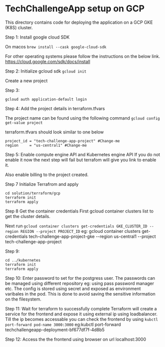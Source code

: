 # TechChallengeApp setup on GCP

This directory contains code for deploying the application on a GCP GKE (K8S) cluster.

Step 1: Install google cloud SDK

On macos
```brew install --cask google-cloud-sdk```

For other operating systems please follow the instructions on the below link.
https://cloud.google.com/sdk/docs/install

Step 2: Initialize gcloud sdk
```gcloud init```

Create a new project

Step 3: 

```gcloud auth application-default login```

Step 4: Add the project details in terraform.tfvars

The project name can be found using the following command 
```gcloud config get-value project```

terraform.tfvars should look similar to one below

```
project_id = "tech-challenge-app-project" #Change-me
region     = "us-central1" #Change-me
```

Step 5: Enable compute engine API and Kubernetes engine API
If you do not enable it now the next step will fail but terrafom will give you link to enable it.

Also enable billing to the project created.

Step 7 Initialize Terrafrom and apply
```
cd solution/terraform/gcp
terraform init
terraform apply
```
Step 8 Get the container credentials
First gcloud container clusters list to get the cluster details.

Next run ```gcloud container clusters get-credentials GKE_CLUSTER_ID --region REGION --project PROJECT_ID```
eg: gcloud container clusters get-credentials tech-challenge-app-project-gke --region us-central1 --project tech-challenge-app-project

Step 9:
```
cd ../kubernetes
terraform init
terraform apply
```
Step 10:
Enter password to set for the postgress user. The passwords can be managed using different repository eg: using pass password manager etc.
The config is stored using secret and exposed as environment varibales in the pod. This is done to avoid saving the sensitive information on the filesystem. 

Step 11: 
Wait for terraform to successfully complete
Terraform will create a service for the frontend and expose it using external ip using loadbalancer.
Till the ip becomes accessable you can check the frontend by using ```kubctl port-forward pod-name 3000:3000```
eg:kubctl port-forward techchallengeapp-deployment-bf677df7f-4d8b5

Step 12:
Access the the frontend using browser on url localhost:3000

